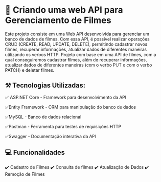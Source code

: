 <h1>🎥 Criando uma web API para Gerenciamento de Filmes</h1>

Este projeto consiste em uma Web API desenvolvida para gerenciar um banco de dados de filmes. Com essa API, é possível realizar operações CRUD (CREATE, READ, UPDATE, DELETE), 
permitindo cadastrar novos filmes, recuperar informações, atualizar dados de diferentes maneiras utilizando os verbos HTTP.
Projeto com base em uma API de filmes, com a qual conseguiremos cadastrar filmes, além de recuperar informações, atualizar dados de diferentes maneiras 
(com o verbo PUT e com o verbo PATCH) e deletar filmes.


<h2>⚒️ Tecnologias Utilizadas:</h2>

✅ ASP.NET Core - Framework para desenvolvimento da API

✅Entity Framework - ORM para manipulação do banco de dados

✅MySQL - Banco de dados relacional

✅Postman - Ferramenta para testes de requisições HTTP

✅Swagger - Documentação interativa da API


<h2>💻 Funcionalidades</h2>

✔️ Cadastro de Filmes
✔️ Consulta de filmes
✔️ Atualização de Dados
✔️ Remoção de Filmes

